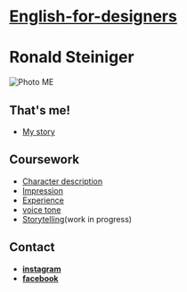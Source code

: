 # [English-for-designers](https://github.com/RonaldRonno/english-for-designers/blob/main/README.md)

# Ronald Steiniger

![Photo ME](freedomRono.jpeg) 

## That's me!

- [My story](https://github.com/RonaldRonno/english-for-designers/blob/main/03-aboutness/index.md)

## Coursework 
- [Character description](https://github.com/RonaldRonno/english-for-designers/blob/main/01-character-description/index.md)
- [Impression](https://github.com/RonaldRonno/english-for-designers/blob/main/02-impression/index.md)
- [Experience](https://github.com/RonaldRonno/english-for-designers/blob/main/04-experience/index.md)
- [voice tone](https://github.com/RonaldRonno/english-for-designers/blob/main/05-voice-tone/index.md)
- [Storytelling](https://github.com/RonaldRonno/english-for-designers/tree/main/06-storytelling)(work in progress)

## Contact

- **[instagram](https://www.instagram.com/ronald_steiniger/)**
- **[facebook](https://www.facebook.com/ronald.steiniger)**

